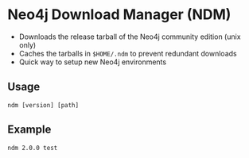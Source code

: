 # Neo4j Download Manager (NDM)

- Downloads the release tarball of the Neo4j community edition (unix only)
- Caches the tarballs in `$HOME/.ndm` to prevent redundant downloads
- Quick way to setup new Neo4j environments

## Usage

```
ndm [version] [path]
```

## Example

```
ndm 2.0.0 test
```
